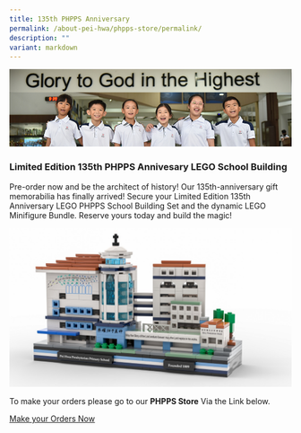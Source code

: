 ```yaml
---
title: 135th PHPPS Anniversary
permalink: /about-pei-hwa/phpps-store/permalink/
description: ""
variant: markdown
---
```

![](/images/Website%20Banners%20Subpage/948x260%20masterhead%20-%20student%20development2.jpg)

### Limited Edition 135th PHPPS Annivesary LEGO School Building  

Pre-order now and be the architect of history! Our 135th-anniversary gift memorabilia has finally arrived! Secure your Limited Edition 135th Anniversary LEGO PHPPS School Building Set and the dynamic LEGO Minifigure Bundle. Reserve yours today and build the magic!

![PHPPS LEGO School Building](/images/Others%20Folder%20Images/135th%20Anniversary/lego%20school%20building.jpeg)

To make your orders please go to our **PHPPS Store** Via the Link below. 

[Make your Orders Now](https://form.jotform.com/221370850063448)
